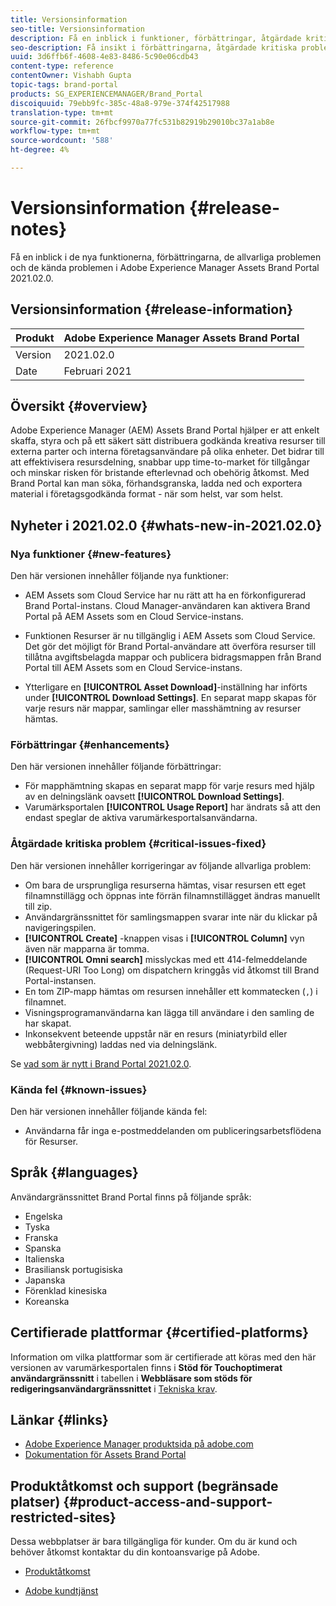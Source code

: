 ```yaml
---
title: Versionsinformation
seo-title: Versionsinformation
description: Få en inblick i funktioner, förbättringar, åtgärdade kritiska problem och kända fel i Adobe Experience Manager Assets Brand Portal 2021.02.0.
seo-description: Få insikt i förbättringarna, åtgärdade kritiska problem och kända fel i Adobe Experience Manager Assets Brand Portal 2021.02.0.
uuid: 3d6ffb6f-4608-4e83-8486-5c90e06cdb43
content-type: reference
contentOwner: Vishabh Gupta
topic-tags: brand-portal
products: SG_EXPERIENCEMANAGER/Brand_Portal
discoiquuid: 79ebb9fc-385c-48a8-979e-374f42517988
translation-type: tm+mt
source-git-commit: 26fbcf9970a77fc531b82919b29010bc37a1ab8e
workflow-type: tm+mt
source-wordcount: '588'
ht-degree: 4%

---
```



# Versionsinformation {#release-notes}

Få en inblick i de nya funktionerna, förbättringarna, de allvarliga problemen och de kända problemen i Adobe Experience Manager Assets Brand Portal 2021.02.0.

## Versionsinformation {#release-information}

| Produkt | Adobe Experience Manager Assets Brand Portal |
|---|---|
| Version | 2021.02.0 |
| Date | Februari 2021 |

## Översikt {#overview}

Adobe Experience Manager (AEM) Assets Brand Portal hjälper er att enkelt skaffa, styra och på ett säkert sätt distribuera godkända kreativa resurser till externa parter och interna företagsanvändare på olika enheter. Det bidrar till att effektivisera resursdelning, snabbar upp time-to-market för tillgångar och minskar risken för bristande efterlevnad och obehörig åtkomst. Med Brand Portal kan man söka, förhandsgranska, ladda ned och exportera material i företagsgodkända format - när som helst, var som helst.

## Nyheter i 2021.02.0 {#whats-new-in-2021.02.0}

### Nya funktioner {#new-features}

Den här versionen innehåller följande nya funktioner:

* AEM Assets som Cloud Service har nu rätt att ha en förkonfigurerad Brand Portal-instans. Cloud Manager-användaren kan aktivera Brand Portal på AEM Assets som en Cloud Service-instans.

* Funktionen Resurser är nu tillgänglig i AEM Assets som Cloud Service. Det gör det möjligt för Brand Portal-användare att överföra resurser till tillåtna avgiftsbelagda mappar och publicera bidragsmappen från Brand Portal till AEM Assets som en Cloud Service-instans.

* Ytterligare en **[!UICONTROL Asset Download]**-inställning har införts under **[!UICONTROL Download Settings]**. En separat mapp skapas för varje resurs när mappar, samlingar eller masshämtning av resurser hämtas.

<!-- 
* The **[!UICONTROL Download]** dialog is revamped in a list view with additional options to exclude the renditions which are not required, apply the same set of rules for similar asset types, and download the selected asset renditions. See [steps to download assets from Brand Portal](https://docs.adobe.com/content/help/en/experience-manager-brand-portal/using/download/brand-portal-download-assets.html#download-assets).
-->

<!--
* The new **[!UICONTROL Download]** dialog now appears with all the renditions of the selected assets or folders containing assets in a list view, wherein the Brand Portal users can apply same set of renditions for similar asset types and download the selected asset renditions. 
-->

<!-- 
* Navigation to the **[!UICONTROL Files]**, **[!UICONTROL Collections]**, and **[!UICONTROL Shared Links]** is now possible from all the Brand Portal pages in one-click.  

* The **[!UICONTROL Renditions]** panel in the asset details page now allows the Brand Portal users to select the original asset and (or) specific asset renditions, and directly download them from the **[!UICONTROL Renditions]** panel without having to open the **[!UICONTROL Download]** dialog. See [download assets from asset details page](https://docs.adobe.com/content/help/en/experience-manager-brand-portal/using/download/brand-portal-download-assets.html#download-assets-from-asset-details-page).
-->

<!--
Brand Portal users can exclude specific renditions which are not required and directly download the original asset and its renditions from the **[!UICONTROL Renditions]** panel on the asset details page. 
-->

<!-- 
* In addition to the existing **[!UICONTROL Download]** configurations, the Brand Portal administrators can also [configure permissions for different group of users](https://docs.adobe.com/content/help/en/experience-manager-brand-portal/using/download/brand-portal-download-assets.html#configure-download-permissions) to view and (or) download the original asset and its renditions from the asset details page. These configurations will define who can access and (or) download the asset renditions.
-->

### Förbättringar {#enhancements}

Den här versionen innehåller följande förbättringar:

* För mapphämtning skapas en separat mapp för varje resurs med hjälp av en delningslänk oavsett **[!UICONTROL Download Settings]**.
* Varumärksportalen **[!UICONTROL Usage Report]** har ändrats så att den endast speglar de aktiva varumärkesportalsanvändarna.

<!--
* The threshold of session timeout for the guest users has been reduced from 2 hours to 15 minutes.
* The additional **[!UICONTROL View pages]** option has been removed for multi-page PDFs as the user can now view the PDF pages from the Adobe Document Cloud Viewer.
-->


### Åtgärdade kritiska problem {#critical-issues-fixed}

Den här versionen innehåller korrigeringar av följande allvarliga problem:

* Om bara de ursprungliga resurserna hämtas, visar resursen ett eget filnamnstillägg och öppnas inte förrän filnamnstillägget ändras manuellt till zip.
* Användargränssnittet för samlingsmappen svarar inte när du klickar på navigeringspilen.
* **[!UICONTROL Create]** -knappen visas i  **[!UICONTROL Column]** vyn även när mapparna är tomma.
* **[!UICONTROL Omni search]** misslyckas med ett 414-felmeddelande (Request-URI Too Long) om dispatchern kringgås vid åtkomst till Brand Portal-instansen.
* En tom ZIP-mapp hämtas om resursen innehåller ett kommatecken (`,`) i filnamnet.
* Visningsprogramanvändarna kan lägga till användare i den samling de har skapat.
* Inkonsekvent beteende uppstår när en resurs (miniatyrbild eller webbåtergivning) laddas ned via delningslänk.

Se [vad som är nytt i Brand Portal 2021.02.0](whats-new.md).


### Kända fel {#known-issues}

Den här versionen innehåller följande kända fel:

* Användarna får inga e-postmeddelanden om publiceringsarbetsflödena för Resurser.

<!--
### Known Issues {#known-issues}

This release includes the following known issue:

* Search on the **[!UICONTROL Asset Reports]** shows processing on the product interface with no search result.
* The video DM encodes are not visible to the non-admin users on the asset details page.
* The alignment of the size of individual asset renditions and total download size is distorted in the Download dialog.
-->


<!--
* Download Settings configuration to configure asset download from Brand Portal. Fast download, custom renditions, and system renditions are the available configurations. 
-->

<!--
* Document Viewer has been introduced to enhance the PDF viewing experience. New options are available for viewing the PDF files in Brand Portal.

* Advances in the asset download process which improves the Brand Portal user experience while [downloading assets from Brand Portal](brand-portal-download-assets.md). Brand Portal administrators can configure **[!UICONTROL Fast Download]**, **[!UICONTROL Custom Renditions]**, and **[!UICONTROL System Renditions]** from the **[!UICONTROL Download]** settings. 

For details, see [what's new in Brand Portal 6.4.7](whats-new.md). 

### Critical Issues Fixed {#critical-issues-fixed-647}

This release includes fixes to the following critical issues:

* The viewer users are not permitted to share link for collections but the option to share is visible to them on the product interface.

* The **[!UICONTROL Download]** button on the options bar does not list all the licensed assets of the selected folder.

* The search takes longer to show the results for certain keywords.

* The **[!UICONTROL Agree]** and **[!UICONTROL Disagree]** check boxes does not appear on bulk selection of licensed and unlicensed assets during download.

* Filter-based search shows processing on the product interface with no search result. 

* The assets do not download from share link if the shared folder contains numerous and large assets.


### Known Issues {#known-issues-647}

This release includes the following known issues:

* If multiple assets are selected, license text does not appear on clicking Terms and Conditions on the license agreement page during download using share link.   

-->

## Språk {#languages}

Användargränssnittet Brand Portal finns på följande språk:

* Engelska
* Tyska
* Franska
* Spanska
* Italienska
* Brasiliansk portugisiska
* Japanska
* Förenklad kinesiska
* Koreanska

## Certifierade plattformar {#certified-platforms}

Information om vilka plattformar som är certifierade att köras med den här versionen av varumärkesportalen finns i **Stöd för Touchoptimerat användargränssnitt** i tabellen i **Webbläsare som stöds för redigeringsanvändargränssnittet** i [Tekniska krav](https://helpx.adobe.com/experience-manager/6-4/sites/deploying/using/technical-requirements.html).

## Länkar {#links}

* [Adobe Experience Manager produktsida på adobe.com](http://www.adobe.com/in/marketing-cloud/experience-manager.html)
* [Dokumentation för Assets Brand Portal](https://helpx.adobe.com/se/experience-manager/brand-portal/user-guide.html)

## Produktåtkomst och support (begränsade platser) {#product-access-and-support-restricted-sites}

Dessa webbplatser är bara tillgängliga för kunder. Om du är kund och behöver åtkomst kontaktar du din kontoansvarige på Adobe.

<!--
* [https://daycare.day.com](https://daycare.day.com) 
-->

* [Produktåtkomst](https://login.marketing.adobe.com)

* [Adobe kundtjänst](https://helpx.adobe.com/contact.html)
